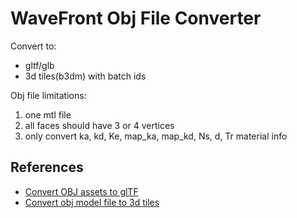 # WaveFront Obj File Converter

Convert to:

- gltf/glb
- 3d tiles(b3dm) with batch ids

Obj file limitations:

1. one mtl file
2. all faces should have 3 or 4 vertices
3. only convert ka, kd, Ke, map_ka, map_kd, Ns, d, Tr material info

## References

- [Convert OBJ assets to glTF](https://github.com/AnalyticalGraphicsInc/obj2gltf/)
- [Convert obj model file to 3d tiles](https://github.com/PrincessGod/objTo3d-tiles)